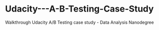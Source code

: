# Udacity---A-B-Testing-Case-Study
Walkthrough Udacity A/B Testing case study - Data Analysis Nanodegree
